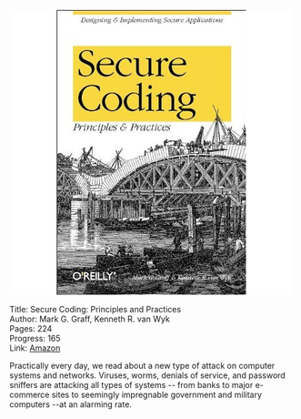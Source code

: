 ![Book cover](cover.jpg)

Title: Secure Coding: Principles and Practices<br>
Author: Mark G. Graff, Kenneth R. van Wyk<br>
Pages:    224<br>
Progress:  165<br>
Link: [Amazon](http://www.amazon.com/Secure-Coding-Principles-Mark-Graff/dp/0596002424)<br>

Practically every day, we read about a new type of attack on computer systems and networks. Viruses, worms, denials of service, and password sniffers are attacking all types of systems -- from banks to major e-commerce sites to seemingly impregnable government and military computers --at an alarming rate.
